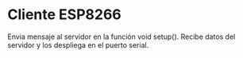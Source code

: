 # Cliente ESP8266

Envia mensaje al servidor en la función void setup().
Recibe datos del servidor y los despliega en el puerto serial.